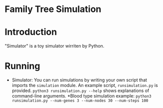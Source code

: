 # Family Tree Simulation

# Introduction

"Simulator" is a toy simulator wirriten by Python.

# Running

* Simulator: You can run simulations by writing your own script that imports the `simulation` module. An example script, `runsimulation.py` is provided. `python3 runsimulation.py --help` shows explanations of command-line arguments.
    *Blood type simulation example: `python3 runsimulation.py --num-genes 3 --num-nodes 30 --num-steps 100`
  